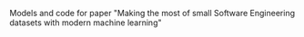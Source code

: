 Models and code for paper "Making the most of small Software Engineering datasets with modern machine learning"


